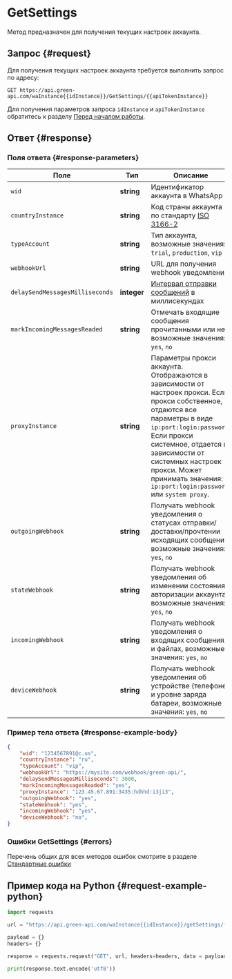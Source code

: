 # GetSettings

Метод предназначен для получения текущих настроек аккаунта.

## Запрос {#request}

Для получения текущих настроек аккаунта требуется выполнить запрос по адресу:
```
GET https://api.green-api.com/waInstance{{idInstance}}/GetSettings/{{apiTokenInstance}}
```

Для получения параметров запроса `idInstance` и `apiTokenInstance` обратитесь к разделу [Перед началом работы](../../before-start.md#parameters).

## Ответ {#response}

### Поля ответа {#response-parameters}

Поле | Тип |  Описание
----- | ----- | ----- 
`wid` | **string** | Идентификатор аккаунта в WhatsApp
`countryInstance` | **string** | Код страны аккаунта по стандарту [ISO 3166-2](https://ru.wikipedia.org/wiki/ISO_3166-2)
`typeAccount` | **string** | Тип аккаунта, возможные значения: `trial`, `production`, `vip`
`webhookUrl` | **string** | URL для получения webhook уведомлений
`delaySendMessagesMilliseconds` | **integer** | [Интервал отправки сообщений](../send-messages-delay.md.md) в миллисекундах
`markIncomingMessagesReaded` | **string** | Отмечать входящие сообщения прочитанными или нет, возможные значения: `yes`, `no`
`proxyInstance` | **string** | Параметры прокси аккаунта. Отображаются в зависимости от настроек прокси. Если прокси собственное, отдаются все параметры в виде `ip:port:login:password`. Если прокси системное, отдается в зависимости от системных настроек прокси. Может принимать значения: `ip:port:login:password` или `system proxy`.
`outgoingWebhook` | **string** | Получать webhook уведомления о статусах отправки/доставки/прочтении исходящих сообщений, возможные значения: `yes`, `no`
`stateWebhook` | **string** | Получать webhook уведомления об изменении состояния авторизации аккаунта, возможные значения: `yes`, `no`
`incomingWebhook` | **string** | Получать webhook уведомления о входящих сообщениях и файлах, возможные значения: `yes`, `no`
`deviceWebhook` | **string** | Получать webhook уведомления об устройстве (телефоне) и уровне заряда батареи, возможные значения: `yes`, `no`

### Пример тела ответа {#response-example-body}

```json
{
    "wid": "1234567891@c.us", 
    "countryInstance": "ru",
    "typeAccount": "vip",
    "webhookUrl": "https://mysite.com/webhook/green-api/",
    "delaySendMessagesMilliseconds": 3000,
    "markIncomingMessagesReaded": "yes",
    "proxyInstance": "123.45.67.891:3435:hdhhd:i3ji3",
    "outgoingWebhook": "yes",
    "stateWebhook": "yes",
    "incomingWebhook": "yes",
    "deviceWebhook": "no",
}
```

### Ошибки GetSettings {#errors}

Перечень общих для всех методов ошибок смотрите в разделе [Стандартные ошибки](../common-errors.md.md)

## Пример кода на Python  {#request-example-python}

```python
import requests

url = "https://api.green-api.com/waInstance{{idInstance}}/getSettings/{{apiTokenInstance}}"

payload = {}
headers= {}

response = requests.request("GET", url, headers=headers, data = payload)

print(response.text.encode('utf8'))
```